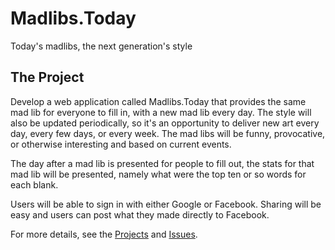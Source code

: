 # Madlibs.Today
Today's madlibs, the next generation's style

## The Project

Develop a web application called Madlibs.Today that provides the same 
mad lib for everyone to fill in, with a new mad lib every day. The style will also be updated
periodically, so it's an opportunity to deliver new art every day, every few days, or every week.
The mad libs will be funny, provocative, or otherwise interesting and based on current events.

The day after a mad lib is presented for people to fill out, the stats for that mad lib
will be presented, namely what were the top ten or so words for each blank. 

Users will be able to sign in with either Google or Facebook. Sharing will be easy
and users can post what they made directly to Facebook. 

For more details, see the [Projects](https://github.com/mtpain/Madlibs.Today/projects) and [Issues](https://github.com/mtpain/Madlibs.Today/issues).
